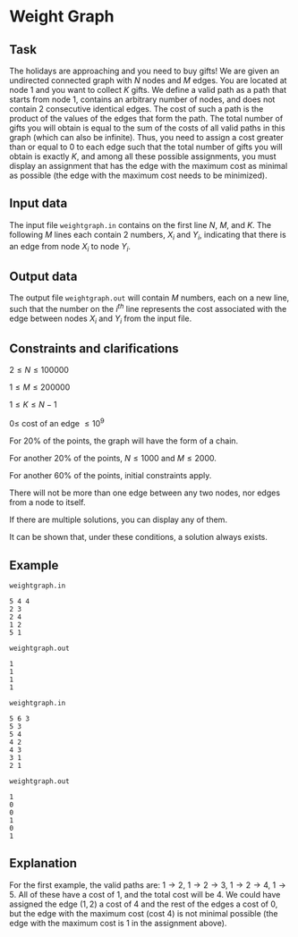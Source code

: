 # Weight Graph

## Task

The holidays are approaching and you need to buy gifts! We are given an undirected connected graph with $N$ nodes and $M$ edges. You are located at node $1$ and you want to collect $K$ gifts. We define a valid path as a path that starts from node $1$, contains an arbitrary number of nodes, and does not contain $2$ consecutive identical edges. The cost of such a path is the product of the values of the edges that form the path. The total number of gifts you will obtain is equal to the sum of the costs of all valid paths in this graph (which can also be infinite). Thus, you need to assign a cost greater than or equal to $0$ to each edge such that the total number of gifts you will obtain is exactly $K$, and among all these possible assignments, you must display an assignment that has the edge with the maximum cost as minimal as possible (the edge with the maximum cost needs to be minimized).

## Input data

The input file `weightgraph.in` contains on the first line $N$, $M$, and $K$. The following $M$ lines each contain $2$ numbers, $X_i$ and $Y_i$, indicating that there is an edge from node $X_i$ to node $Y_i$.

## Output data

The output file `weightgraph.out` will contain $M$ numbers, each on a new line, such that the number on the $i^{th}$ line represents the cost associated with the edge between nodes $X_i$ and $Y_i$ from the input file.

## Constraints and clarifications

$2 \leq N \leq 100000$

$1 \leq M \leq 200000$

$1 \leq K \leq N - 1$

$0 \leq$ cost of an edge $\leq 10^9$

For 20% of the points, the graph will have the form of a chain.

For another 20% of the points, $N \leq 1000$ and $M \leq 2000$.

For another 60% of the points, initial constraints apply.

There will not be more than one edge between any two nodes, nor edges from a node to itself.

If there are multiple solutions, you can display any of them.

It can be shown that, under these conditions, a solution always exists.

## Example

`weightgraph.in` 
```
5 4 4
2 3
2 4
1 2
5 1
```
`weightgraph.out`
```
1
1
1
1
```

`weightgraph.in` 
```
5 6 3
5 3
5 4
4 2
4 3
3 1
2 1
```
`weightgraph.out`
```
1
0
0
1
0
1
```

## Explanation

For the first example, the valid paths are: $1 \rightarrow 2$, $1 \rightarrow 2 \rightarrow 3$, $1 \rightarrow 2 \rightarrow 4$, $1 \rightarrow 5$. All of these have a cost of $1$, and the total cost will be $4$. We could have assigned the edge $(1, 2)$ a cost of $4$ and the rest of the edges a cost of $0$, but the edge with the maximum cost (cost $4$) is not minimal possible (the edge with the maximum cost is $1$ in the assignment above).